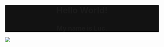 <div style="background-color:#121212">
  <h1 align="center">Hello World!</h1>
  <h2 align="center">My name is Luc.</h2>
</div>
<div>
  <img src="https://cdn.aboutluc.xyz/images/z4iwvhd89tzdr0z7t88n.png" />
<div>



